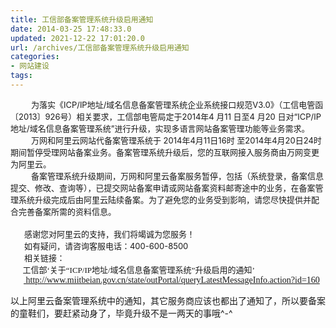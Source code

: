 ```yaml
---
title: 工信部备案管理系统升级启用通知
date: 2014-03-25 17:48:33.0
updated: 2021-12-22 17:01:20.0
url: /archives/工信部备案管理系统升级启用通知
categories: 
- 网站建设
tags: 
---
```


<div align="left"><span style="font-size: small;">         为落实《ICP/IP地址/域名信息备案管理系统企业系统接口规范V3.0》（工信电管函〔2013〕926号）相关要求，工信部电管局定于2014年4 月11 日至4 月20 日对“ICP/IP地址/域名信息备案管理系统”进行升级，实现多语言网站备案管理功能等业务需求。</span></div>
<div align="left"><span style="font-size: small;">         万网和阿里云网站代备案管理系统于 2014年4月11日16时 至2014年4月20日24时 期间暂停受理网站备案业务。备案管理系统升级后，您的互联网接入服务商由万网变更为阿里云。</span></div>
<div align="left"><span style="font-size: small;">         备案管理系统升级期间，万网和阿里云备案服务暂停，包括（系统登录，备案信息提交、修改、查询等），已提交网站备案申请或网站备案资料邮寄途中的业务，在备案管理系统升级完成后由阿里云陆续备案。为了避免您的业务受到影响，请您尽快提供并配合完善备案所需的资料信息。</span></div>
&nbsp;
<div align="left"><span style="font-size: small;">      感谢您对阿里云的支持，我们将竭诚为您服务！</span></div>
<div align="left"><span style="font-size: small;">      如有疑问，请咨询客服电话：400-600-8500</span></div>
<div align="left"><span style="font-size: small;">      相关链接：</span></div>
<div align="left"><span style="font-family: 微软雅黑;"><span style="font-size: small;">      工信部‘关于“ICP/IP地址/域名信息备案管理系统”升级启用的通知’</span></span></div>
<div align="left"><span style="font-family: 微软雅黑;">      <a href=" http://www.miitbeian.gov.cn/state/outPortal/queryLatestMessageInfo.action?id=160" target="_blank"> http://www.miitbeian.gov.cn/state/outPortal/queryLatestMessageInfo.action?id=160</a></span></div>
<div align="left"></div>
<p align="left">以上阿里云备案管理系统中的通知，其它服务商应该也都出了通知了，所以要备案的童鞋们，要赶紧动身了，毕竟升级不是一两天的事哦^-^</p>